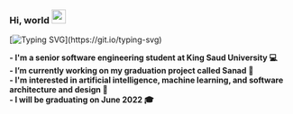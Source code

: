 ### Hi, world <img src="https://media.giphy.com/media/hvRJCLFzcasrR4ia7z/giphy.gif" width="25px">

<!--
**saraalthehaiban/saraalthehaiban** is a ✨ _special_ ✨ repository because its `README.md` (this file) appears on your GitHub profile.

Here are some ideas to get you started:
-->
[![Typing SVG](https://readme-typing-svg.herokuapp.com?color=%2391F73B&lines=Welcome+to+my+GitHub+profile;in+progress...)](https://git.io/typing-svg)

**- I'm a senior software engineering student at King Saud University 💻**
<br>
**- I’m currently working on my graduation project called Sanad 🧠**
<br>
**- I'm interested in artificial intelligence, machine learning, and software architecture and design 🤖**
<br>
**- I will be graduating on June 2022 🎓**
